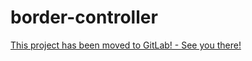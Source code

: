 # border-controller

[This project has been moved to GitLab! - See you there!](https://gitlab.com/n0r1sk/border-controller)
